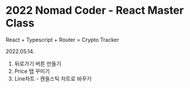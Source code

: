 # 2022 Nomad Coder - React Master Class

<p>React + Typescript + Router = Crypto Tracker</p>
<span>2022.05.14.</span>

<ol>
<li>뒤로가기 버튼 만들기</li>
<li>Price 탭 꾸미기</li>
<li>Line차트 - 캔들스틱 차트로 바꾸기</li>
</ol>

